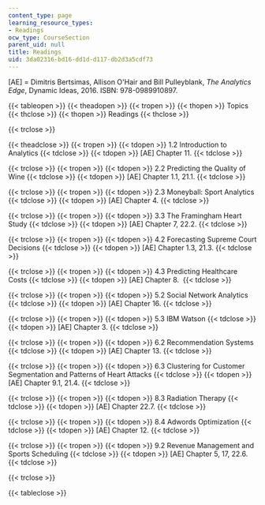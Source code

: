 ```yaml
---
content_type: page
learning_resource_types:
- Readings
ocw_type: CourseSection
parent_uid: null
title: Readings
uid: 3da02316-bd16-dd1d-d117-db2d3a5cdf73
---
```


\[AE\] = Dimitris Bertsimas, Allison O'Hair and Bill Pulleyblank, _The Analytics Edge_, Dynamic Ideas, 2016. ISBN: 978-0989910897.

{{< tableopen >}}
{{< theadopen >}}
{{< tropen >}}
{{< thopen >}}
Topics
{{< thclose >}}
{{< thopen >}}
Readings
{{< thclose >}}

{{< trclose >}}

{{< theadclose >}}
{{< tropen >}}
{{< tdopen >}}
1.2 Introduction to Analytics
{{< tdclose >}}
{{< tdopen >}}
\[AE\] Chapter 11.
{{< tdclose >}}

{{< trclose >}}
{{< tropen >}}
{{< tdopen >}}
2.2 Predicting the Quality of Wine
{{< tdclose >}}
{{< tdopen >}}
\[AE\] Chapter 1.1, 21.1.
{{< tdclose >}}

{{< trclose >}}
{{< tropen >}}
{{< tdopen >}}
2.3 Moneyball: Sport Analytics
{{< tdclose >}}
{{< tdopen >}}
\[AE\] Chapter 4.
{{< tdclose >}}

{{< trclose >}}
{{< tropen >}}
{{< tdopen >}}
3.3 The Framingham Heart Study
{{< tdclose >}}
{{< tdopen >}}
\[AE\] Chapter 7, 22.2.
{{< tdclose >}}

{{< trclose >}}
{{< tropen >}}
{{< tdopen >}}
4.2 Forecasting Supreme Court Decisions
{{< tdclose >}}
{{< tdopen >}}
\[AE\] Chapter 1.3, 21.3.
{{< tdclose >}}

{{< trclose >}}
{{< tropen >}}
{{< tdopen >}}
4.3 Predicting Healthcare Costs
{{< tdclose >}}
{{< tdopen >}}
\[AE\] Chapter 8. 
{{< tdclose >}}

{{< trclose >}}
{{< tropen >}}
{{< tdopen >}}
5.2 Social Network Analytics
{{< tdclose >}}
{{< tdopen >}}
\[AE\] Chapter 16.
{{< tdclose >}}

{{< trclose >}}
{{< tropen >}}
{{< tdopen >}}
5.3 IBM Watson
{{< tdclose >}}
{{< tdopen >}}
\[AE\] Chapter 3.
{{< tdclose >}}

{{< trclose >}}
{{< tropen >}}
{{< tdopen >}}
6.2 Recommendation Systems
{{< tdclose >}}
{{< tdopen >}}
\[AE\] Chapter 13.
{{< tdclose >}}

{{< trclose >}}
{{< tropen >}}
{{< tdopen >}}
6.3 Clustering for Customer Segmentation and Patterns of Heart Attacks
{{< tdclose >}}
{{< tdopen >}}
\[AE\] Chapter 9.1, 21.4.
{{< tdclose >}}

{{< trclose >}}
{{< tropen >}}
{{< tdopen >}}
8.3 Radiation Therapy
{{< tdclose >}}
{{< tdopen >}}
\[AE\] Chapter 22.7.
{{< tdclose >}}

{{< trclose >}}
{{< tropen >}}
{{< tdopen >}}
8.4 Adwords Optimization
{{< tdclose >}}
{{< tdopen >}}
\[AE\] Chapter 12.
{{< tdclose >}}

{{< trclose >}}
{{< tropen >}}
{{< tdopen >}}
9.2 Revenue Management and Sports Scheduling
{{< tdclose >}}
{{< tdopen >}}
\[AE\] Chapter 5, 17, 22.6.
{{< tdclose >}}

{{< trclose >}}

{{< tableclose >}}